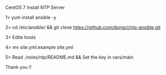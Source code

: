 CentOS 7 Install NTP Server

1> yum install ansible -y

2> cd /etc/ansible/ && git clone https://github.com/dongci/ntp-ansible.git

3> Edite hosts

4> mv site.yml.example site.yml

5> Read ./roles/ntp/README.md  &&  Set the key in vars/main

Thank you !!
